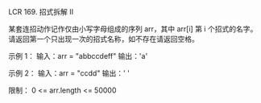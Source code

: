 LCR 169. 招式拆解 II

某套连招动作记作仅由小写字母组成的序列 arr，其中 arr[i] 第 i 个招式的名字。请返回第一个只出现一次的招式名称，如不存在请返回空格。

示例 1：
输入：arr = "abbccdeff"
输出：'a'

示例 2：
输入：arr = "ccdd"
输出：' '
 
限制：
0 <= arr.length <= 50000